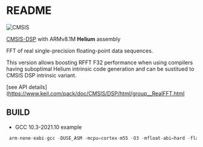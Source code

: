 # README

![CMSIS](http://www.keil.com/pack/doc/CMSIS/General/html/CMSIS_Logo_Final.png)


[CMSIS-DSP](https://github.com/ARM-software/CMSIS_5/tree/develop/CMSIS/DSP) with ARMv8.1M **Helium** assembly


FFT of real single-precision floating-point data sequences.

This version allows boosting RFFT F32 performance when using compilers having suboptimal Helium intrinsic code generation and can be sustitued to CMSIS DSP intrinsic variant.

[see API details](https://www.keil.com/pack/doc/CMSIS/DSP/html/group__RealFFT.html

## BUILD

 - GCC 10.3-2021.10 example

```cpp
 arm-none-eabi-gcc -DUSE_ASM -mcpu=cortex-m55 -O3 -mfloat-abi=hard -flax-vector-conversions -c arm_rfft_fast_f32.c -o arm_rfft_fast_f32.o -I$(CMSIS5ROOT)/CMSIS/DSP/PrivateInclude/ -I $(CMSIS5ROOT)/CMSIS/DSP/Include/ -I $(CMSIS5ROOT)/CMSIS/Core/Include/
 ```

